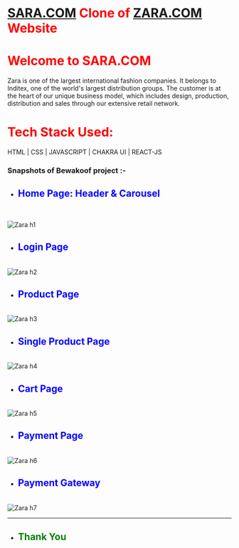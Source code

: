 
# <span style="color:red">[SARA.COM](https://scarce-pocket-8679.vercel.app/) Clone of [ZARA.COM](https://www.ZARA.com/) Website </span>

# <span style="color:red"> Welcome to SARA.COM</span>

Zara is one of the largest international fashion companies. It belongs to Inditex, one of the world's largest distribution groups. The customer is at the heart of our unique business model, which includes design, production, distribution and sales through our extensive retail network.

# <span style="color:red"> Tech Stack Used: </span>

HTML | CSS | JAVASCRIPT | CHAKRA UI | REACT-JS

### Snapshots of Bewakoof project :- 

- ## <span style="color:blue"> Home Page: Header & Carousel </span>
<br />

![Zara h1](https://user-images.githubusercontent.com/110033104/210264706-b79c7957-1c06-49c0-b68f-73d78de039ab.png)


- ## <span style="color:blue"> Login Page </span>
<br />![Zara h2](https://user-images.githubusercontent.com/110033104/210265336-df79aec2-90bc-4b5a-910d-f787f841ba3e.png)


- ## <span style="color:blue"> Product Page </span>
<br />![Zara h3](https://user-images.githubusercontent.com/110033104/210264876-7942f975-884a-4ead-8184-a511a8e88e27.png)


- ## <span style="color:blue"> Single Product Page </span>
<br />![Zara h4](https://user-images.githubusercontent.com/110033104/210264937-2f88693c-a7a2-4d76-8ce1-303abc9a7ef6.png)


- ## <span style="color:blue"> Cart Page </span>
<br />![Zara h5](https://user-images.githubusercontent.com/110033104/210264996-4cf21a2b-3d32-4e92-8f67-70bb17693176.png)


- ## <span style="color:blue"> Payment Page </span>
<br />![Zara h6](https://user-images.githubusercontent.com/110033104/210265044-5cc88afe-37f0-4012-a3cb-d0ac7ddeea14.png)


- ## <span style="color:blue"> Payment Gateway </span>
<br />![Zara h7](https://user-images.githubusercontent.com/110033104/210265067-d4b03596-0bc8-488e-9b0a-0530932b935b.png)


<hr>

- ## <span style="color:green"> Thank You </span>
